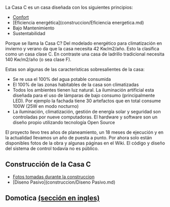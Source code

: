 La Casa C es un casa diseñada con los siguientes principios:

* [Confort](construccion/Confort.md)
* [Eficiencia energética](construccion/Eficiencia energetica.md)
* Bajo Mantenimiento
* Sustentabilidad

Porque se llama la Casa C? Del modelado energético para climatización en invierno y verano da que la casa necesita 42 Kw/m2/año. Esto la clasifica como un casa clase C. En contraste una casa de ladrillo tradicional necesita 140 Kw/m2/año (o sea clase F).

Estas son algunas de las características sobresalientes de la casa:

* Se re usa el 100% del agua potable consumida 
* El 100% de las zonas habitables de la casa son climatizadas
* Todos los ambientes tienen luz natural. La iluminación artificial esta diseñada para el uso de lámparas de bajo consumo (principalmente LED). Por ejemplo la fachada tiene 30 artefactos que en total consume 100W (25W en modo nocturno)
* La iluminación, climatización, gestión de energía solar y seguridad son controladas por nueve computadoras. El hardware y software son un diseño propio utilizando tecnología Open Source

El proyecto llevo tres años de planeamiento, un 18 meses de ejecución y en la actualidad llevamos un año de puesta a punto. Por ahora solo están disponibles fotos de la obra y algunas páginas en el Wiki. El código y diseño del sistema de control todavía no es público.

## Construcción de la Casa C
* [Fotos tomadas durante la construccion](https://goo.gl/photos/PSqoa4BDfdnn28Vv8)
* [Diseno Pasivo](construccion/Diseno Pasivo.md)

## Domotica [(sección en ingles)](../en/)

